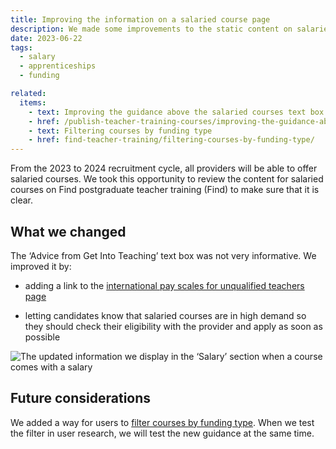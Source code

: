```yaml
---
title: Improving the information on a salaried course page
description: We made some improvements to the static content on salaried course pages to make it more informative
date: 2023-06-22
tags:
  - salary
  - apprenticeships
  - funding

related:
  items:
    - text: Improving the guidance above the salaried courses text box
    - href: /publish-teacher-training-courses/improving-the-guidance-above-the-salaried-courses-text-box/
    - text: Filtering courses by funding type
    - href: find-teacher-training/filtering-courses-by-funding-type/
---
```


From the 2023 to 2024 recruitment cycle, all providers will be able to offer salaried courses. We took this opportunity to review the content for salaried courses on Find postgraduate teacher training (Find) to make sure that it is clear.

## What we changed

The ‘Advice from Get Into Teaching’ text box was not very informative. We improved it by:

- adding a link to the [international pay scales for unqualified teachers page](https://www.gov.uk/government/publications/national-pay-scales-for-eligible-teaching-and-education-jobs/national-pay-scales-for-eligible-teaching-and-education-leadership-occupation-codes)

- letting candidates know that salaried courses are in high demand so they should check their eligibility with the provider and apply as soon as possible

![The updated information we display in the ‘Salary’ section when a course comes with a salary](salaried-course-content-1.png)

## Future considerations

We added a way for users to [filter courses by funding type](find-teacher-training/filtering-courses-by-funding-type/). When we test the filter in user research, we will test the new guidance at the same time.
